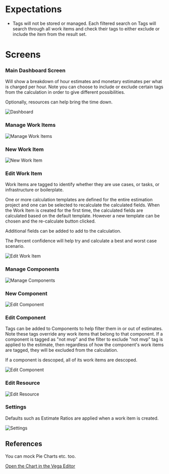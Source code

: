 # Expectations

- Tags will not be stored or managed. Each filtered search on Tags will search through all work items and check their tags to either exclude or include the item from the result set.

# Screens

### Main Dashboard Screen
Will show a breakdown of hour estimates and monetary estimates per what is charged per hour. Note you can choose to include or exclude certain tags from the calculation in order to give different possibilities.

Optionally, resources can help bring the time down.

![Dashboard](https://uml-services.xchangedocs.co.za/svg/lLHHRnen37xdLrYqUsfX9KTfXTQf7I2jbTPMXOg7gaZXpeFJSWbAScoewt-laplkW5AwQTBouCJnPyV-dEJSMAwjuS92jSlDTAouZggLojD11MYSdK6nwpTgjPgVSxjVVeHFuyytSzJp67_2RnWg_GCkBIQ6b3iqAjKXkdL79JCbKLgdzD7QM4uCFFj8cNnwjNQZe-JtE48P8lcT77ye39So56c4CE0JqoPRDPOr4weP7YRpMPKsUh_U0QoSLw_N_Kp5T5FDRQoarxjyOQ1dR9nmYr7RsLdZo9lwZZm2M6p38AKQ6mokk0Hsn9W7z6IKcuSOGIE0YtHIMfSdbfLIx6_448LTKDN6bXIaMXC12qfvr5L2S6r6UUxheGPxXSy1HIie9qTIlw2nqE46CvKwjQONLVgzCX1SymHDttMOUa3O_I1e7jTPi7svwJZ4SIXYbyJV-58-0sMvo59RWRwfRMdc6hLVwIPkjZ9e5eYUjAYNPke-tClONzLHvAv0BgSko6ZRKV-7UhfY94wTQEqckj4amJBuMxIoLZO7B9-RVr3Pyat_Ms5NQYft57JBKx6Z3BWGdf1jW3BxpR_geIEKmSSSHM_d76NaVhyN "Dashboard")




### Manage Work Items

![Manage Work Items](https://uml-services.xchangedocs.co.za/svg/dLLjRzem4FxEhpXbGceLmjHDhT3KLgN0DYQjcmPLFo2GJ7AbrepDR8UjQldljMFUIk9GPWbZvvvxxidvphbIcaYj2DCGV2USJ13kXFmDNOrJ5LGgOCPJcFtPSN41ETJQk8NBjk_XnnpbdE9VU8RpyUN6nUn_eHAfZD6kMs8w4novLh1OKsnMKHJvOcoRClEhdHqTfUcKQ2eut7AgrISJR_HWGgjH3liq-aoPHgbo5cVjqoaMckmOm13E3NaGc2aBK0gzt0zTmBD7I4lmUveWZzyef_esATK3PVHYCVChE89ZQ386fO0sHigo9AMedX_YLzSd4_yHT7dCqWJ1Wcn919Gx8RNfV1PutJh_3dPRUCzmMVJUO2EJlT61Bxrgg_yXBNnQ-73W-cHOAUTObFTgBz-0_NU5ySBjsyDT9hONuUYhLCTRbuapRRh3xTleIcnbNUPzoUEhal0BQhXLA0tkh7vgvYQZ6MNZj6hcoFnwvdepWERFhjca2cEYYZCVDfDaHTQeVrYwMw8Iffh4FocLg2BAPsbndOHjPAXnnVqn4nh1Vl8zCjkKC34ny9DwmypVn0E77TOx74EBKPV9bUIKriOYvGcHZyKHhWLbA6UC6D6MmOawELi7MSTupBuDD-RhSKqPetoIlOSx0ihl9L5Qfh5EvTv4xLRbwp8CS_Y1ISFGH1bq4ggpXSjojcmneN3egVCjxXtUNJ_diwXS8K_iv_S5 "Manage Work Items")

### New Work Item

![New Work Item](https://uml-services.xchangedocs.co.za/svg/RP0n2y9038Nt_ehGLGkw2eAeYqi7BJY8XN0-j7XtBKsiW_hVxNMebFgMv7BVIowt4kLQXQrIJ2cUT2phE-qKBeuYQlMQT25ekHmI_KMI97tUUGQde9GT5lIck3TJLgX5F28plae0NLDD7m8oB7-eBHhOidBm6k3vR8nis9g7PIrAJnbSrQRT4_8rIs7wa46KTbxXfMX0-Hu2hitjLyi7hJ_3JIUZkQS3DpYtWquRzWRs_CV-YLRmb_3hNm00 "New Work Item")

### Edit Work Item
Work Items are tagged to identify whether they are use cases, or tasks, or infrastructure or boilerplate.

One or more calculation templates are defined for the entire estimation project and one can be selected to recalculate the calculated fields. When the Work Item is created for the first time, the calculated fields are calculated based on the default template. However a new template can be chosen and the re-calculate button clicked.

Additional fields can be added to add to the calculation.

The Percent confidence will help try and calculate a best and worst case scenario.

![Edit Work Item](https://uml-services.xchangedocs.co.za/svg/fLJVIyCm47xVNt4K18Us-8E120ErJfmFFco5FOmLOdjkmJGfILePS_-xYPDihEaSU2_vzTtTzzqbkLEQIAq8qn308ASQ9a9-m51Z4NGwO6nrzZDOw_Vt871wVHtru5bKKdKTB0n3Dr-vMNDbBTZ6IgXc63GGZwWoIKjD1OV6uMeyR6xkUubtA9RmQHDfcmCMA37o-qN_sbqt2NezOr6KWYFNy0N181pJEIUwagXWWcymHbdJp5CAQmcPA-jLrELvfH0oebgGiU3lD4UU8PnOZvkU7pT2PVfdK0Rp8XRSZueYVn6cCrFhK6MYn1nENuKsZ5XMCQ8nxnvHeDtBuegM1WajscJzXhUTJR0eRQPRmprz88fcRaXGQHXoZLpH6Y4rAf78RB7TIy5uJKSOEi8pRqB39dQIu8aYovMVskRYrSX4MVmsz_AY7UeeMTnLr6j7MZ6Kp_yA68iSJTIQukSFj2takatdVMwUjoaiOKVeB9bOEfa7wJyIJM30jLmUKh2sxJ0CPfks5ABsDAH9lTD-lFDrkUiw9YQipH0JypBOhCLzCrjtxf3dzdVy1W00 "Edit Work Item")

### Manage Components

![Manage Components](https://uml-services.xchangedocs.co.za/svg/XLFVQy8m47xthpYwHri6Unnpw3eBmiR6TCWG7s9xb61CIf8wdUl_laksQRLsEoYzottVTpz2-iOoRGqJ5e979bcE4AjLeIHAQu9E1yXsNVzprkj10xLFrd0-l8IdDUerntVuXAdIInXPN1aANj2eKgVe_9l5xK4Bght4mOkYgAr6FUNJHv6paKn5cI5CM6wkgLp0PMHILM2uMXS17Gmt_m2E9Ak_ouyRzNUJYyQPi-um6lDSCbjgMiCK5p1skqgHAjwZRo0ZrtLrdkyeiU2qDNWT4VBDRvDw3aiUdgVS9Gayi2rg0aRqBLYwH9cvGKEhCjN2ua9mcTVwgt7FKvur5amZ_5877pGb9ALCBLVoHy5LPIxHrkrL30dV-B4Stc1QQcwt3NHrSaF7Lz9ju6U3B9kJu6oOSUkTUnHeqRknK0RdBNTUqpxHFULzSwfEdtRaNjSN "Manage Components")

### New Component

![Edit Component](https://uml-services.xchangedocs.co.za/svg/fL9D2u904BtxAuOz5QN_G12gGvSkUXCFopgLiEukxYY4-T_JWiLQWw1tsVbuZpV3R6A9DsIv9627iYBOwTfeXOfO4C28VlDy9iGnl5DS9mn35_SkyhC9pCaXgqWYynXxjAAf35LQWTViqwDV_5JfCzGt4CxeYWr6oxBeh-hWpxUepFZ5mXrOtPbjQn44jmkBJyYBSPFG2csmXDL9qyYLefMSi5p_u3y_XS-ONTCPfhp3OXmktt4bK1PVvAze219KvVHV7W00 "Edit Component")


### Edit Component

Tags can be added to Components to help filter them in or out of estimates. Note these tags override any work items that belong to that component. If a component is tagged as "not mvp" and the filter to exclude "not mvp" tag is applied to the estimate, then regardless of how the component's work items are tagged, they will be excluded from the calculation.

If a component is descoped, all of its work items are descoped.

![Edit Component](https://uml-services.xchangedocs.co.za/svg/fL9D2u904BtxAuOz5QN_G12gGvSkUXCFopgLiEukxYY4-T_JWiLQWw1tsVbuZpV3R6A9DsIv9627iYBOwTfeXOfO4C28VlDy9iGnl5DS9mn35_SkyhC9pCaXgqWYynXxjAAf35LQWTViqwDV_5JfCzGt4CxeYWr6oxBeh-hWpxUepFZ5mXrOtPbjQn44jmkBJyYBSPFG2csmXDL9qyYLefMSi5p_u3y_XS-ONTCPfhp3OXmktt4bK1PVvAze219KvVHV7W00 "Edit Component")

### Edit Resource

![Edit Resource](https://uml-services.xchangedocs.co.za/svg/SoWkIImgAKxCAL5GSat9B548IYtEBorAJbNYub80WcfjC0K2jhOAA2hW4hgwkd1sDPo5oSCk0W8m8wqKQXIKGl9p5PmIyxABbR2gTIujAahDIwu4gOqBIinBYSEkBB-u16oSaQc1dg41fbcr62B8_i1KWHGIC10Td5YM6Wkq9DevCIyvDISMXtO8gvRB8JKl1HJK0000 "Edit Resource")

### Settings

Defaults such as Estimate Ratios are applied when a work item is created.

![Settings](https://uml-services.xchangedocs.co.za/svg/bLHjQy8m4FxUNv4L1igep35XZ3bqrR71S4CT-o0AiJrT84qbIJkq-jztgRLis7RpeCtbyZptbd0TfQdKYd9Dx15epSHIsPP5K9ABT37IRfF3OMvp72VNarmxtXLRZ8ofN88cRYGb26zzIxParWivft9MYE_1WaQOg1kA1VEH0kG5Ok26QD-qR5pEYmEn0CYxO5gbCPx2I2eCHTSgsnJ7IsPzfLb0DP0XrInKf9QbK2_4fw50cJQbAJKRBRiKw8O-keMOmPV1NZQQvTWXAA3I-zm3Ivpk2gt_BSoDb0w3yhgIyLdfcP6x-Vs0OfUtHikQiD_yBXGDXseg_NN5CiA7G3vWxdYSWT18li8F6vN-MzNqjsTyiJ86IMgDGN-CxPPGHoBUIKg_pbnLUzb44iXZ93niaZYL_S3f9fIakrgToipl-rNmjI4RalbAMSMNlqDEKXbfqlNzQJMYxpFz1sG8GHZ3z8JiZYrcd5XMEUR7DChZZYX6nHedBiLXmASbzBssipeWV3FflW40 "Settings")

## References

You can mock Pie Charts etc. too.

[Open the Chart in the Vega Editor](https://vega.github.io/editor/#/url/vega/N4IgJAzgxgFgpgWwIYgFwhgF0wBwqgegIDc4BzJAOjIEtMYBXAI0poHsDp5kTykSArJQBWENgDsQAGhAATONABONHJnaT0AQQAETJBBpRtOGnG2wkizNrgAPJAhwAbOJWkgA7jVn00AJgAGAJl4GjIsfyCZJAZMNgMALzg0EHEJZJkDMnEkJwg0AG1QHIRk9AhMS0xNcTIXd2JchjLgkCYacVk0UA6cWJTFJFqMkAQOtFbkWzQANko-AE5MzDgcCcoAgEYAX22pYocykDhOmrqRxqdm2fmlto6u1B7xPswBobIRsY1JpGnUOaLZardZbXb7VKHFI4JCyM71GSXa6oVrtTrdEC9froQbDdzfCYyKbrHZ7A6lFIdcRwRQAJVhNAY+URTRaMjRj2er3eeKJ4xRRL+aAWrQqINQpIhJSOUDYimpdIZTIarMJ93RT0xL2xIFxn3x-N+-02opWaxRlAE4PJRzEVhVVzKADNchA4OyHhisW90LA4FAANZMNjTXYAXRksiQlUKNpSlSYCJASIUscxj02MidpicjwALGT0-4sznHjNC940ABmEtwXNoE0V-O1+uoKtNtACFuPADsHYB3bQAA5thGQJhcRAnXKEGnMABPHBHEwjbN1x4gNf15ZVeFlUBZHJOFIVXe1ep7Y6nc-7kCH3IpE5wm8gS92n0HsJHk9yt7h0eZFAuSpqgRSQhSvpsE4cruAuS4pHKsgdA+kZsMg-KgFGMboAmSZbhulaXnqt5cIgMrRuQcrzoEr4AaMlgBvkoGgHBRyWFA7hOooaEYlhKA4UgibJJeJyyvIGInCsigYtmTjHpq0DASksrQdJg7oIRMj-J+2QPugXg+DA2gENofivjI84Yve8kYHAYRYMZpm0TIDA4FhJGVFYe4yaWJ6edUL4ide5w+euj7BReMgws+IUKV+ekgNF3mXlSNL0khypxbpNmpYqGX5JebCxGlSpMTp376d49COWZl6yvKJX5VZ8U2fVCrpYyBW7KO2xAA)